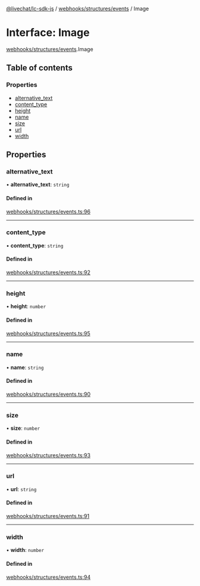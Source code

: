 [@livechat/lc-sdk-js](../README.md) / [webhooks/structures/events](../modules/webhooks_structures_events.md) / Image

# Interface: Image

[webhooks/structures/events](../modules/webhooks_structures_events.md).Image

## Table of contents

### Properties

- [alternative\_text](webhooks_structures_events.Image.md#alternative_text)
- [content\_type](webhooks_structures_events.Image.md#content_type)
- [height](webhooks_structures_events.Image.md#height)
- [name](webhooks_structures_events.Image.md#name)
- [size](webhooks_structures_events.Image.md#size)
- [url](webhooks_structures_events.Image.md#url)
- [width](webhooks_structures_events.Image.md#width)

## Properties

### alternative\_text

• **alternative\_text**: `string`

#### Defined in

[webhooks/structures/events.ts:96](https://github.com/livechat/lc-sdk-js/blob/d267eeb/src/webhooks/structures/events.ts#L96)

___

### content\_type

• **content\_type**: `string`

#### Defined in

[webhooks/structures/events.ts:92](https://github.com/livechat/lc-sdk-js/blob/d267eeb/src/webhooks/structures/events.ts#L92)

___

### height

• **height**: `number`

#### Defined in

[webhooks/structures/events.ts:95](https://github.com/livechat/lc-sdk-js/blob/d267eeb/src/webhooks/structures/events.ts#L95)

___

### name

• **name**: `string`

#### Defined in

[webhooks/structures/events.ts:90](https://github.com/livechat/lc-sdk-js/blob/d267eeb/src/webhooks/structures/events.ts#L90)

___

### size

• **size**: `number`

#### Defined in

[webhooks/structures/events.ts:93](https://github.com/livechat/lc-sdk-js/blob/d267eeb/src/webhooks/structures/events.ts#L93)

___

### url

• **url**: `string`

#### Defined in

[webhooks/structures/events.ts:91](https://github.com/livechat/lc-sdk-js/blob/d267eeb/src/webhooks/structures/events.ts#L91)

___

### width

• **width**: `number`

#### Defined in

[webhooks/structures/events.ts:94](https://github.com/livechat/lc-sdk-js/blob/d267eeb/src/webhooks/structures/events.ts#L94)
